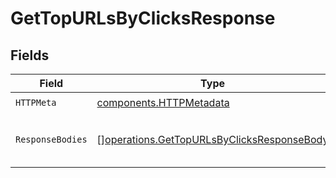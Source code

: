 # GetTopURLsByClicksResponse


## Fields

| Field                                                                                                    | Type                                                                                                     | Required                                                                                                 | Description                                                                                              |
| -------------------------------------------------------------------------------------------------------- | -------------------------------------------------------------------------------------------------------- | -------------------------------------------------------------------------------------------------------- | -------------------------------------------------------------------------------------------------------- |
| `HTTPMeta`                                                                                               | [components.HTTPMetadata](../../models/components/httpmetadata.md)                                       | :heavy_check_mark:                                                                                       | N/A                                                                                                      |
| `ResponseBodies`                                                                                         | [][operations.GetTopURLsByClicksResponseBody](../../models/operations/gettopurlsbyclicksresponsebody.md) | :heavy_minus_sign:                                                                                       | The top URLs by number of clicks                                                                         |
